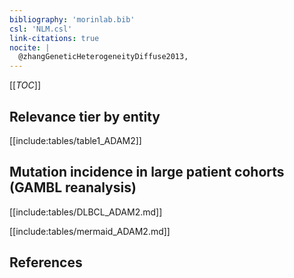 ```yaml
---
bibliography: 'morinlab.bib'
csl: 'NLM.csl'
link-citations: true
nocite: |
  @zhangGeneticHeterogeneityDiffuse2013, 
---
```


[[_TOC_]]




## Relevance tier by entity

[[include:tables/table1_ADAM2]]

## Mutation incidence in large patient cohorts (GAMBL reanalysis)


[[include:tables/DLBCL_ADAM2.md]]

[[include:tables/mermaid_ADAM2.md]]

## References


